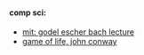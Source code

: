 #### comp sci:
* [mit: godel escher bach lecture](https://www.youtube.com/watch?v=lWZ2Bz0tS-s)
* [game of life, john conway](https://www.youtube.com/watch?v=R9Plq-D1gEk)

